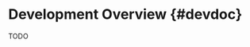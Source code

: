 Development Overview                                            {#devdoc}
====================

TODO
